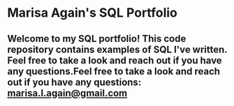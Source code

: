 # Marisa Again's SQL Portfolio

## Welcome to my SQL portfolio! This code repository contains examples of SQL I've written. Feel free to take a look and reach out if you have any questions.Feel free to take a look and reach out if you have any questions: marisa.l.again@gmail.com
